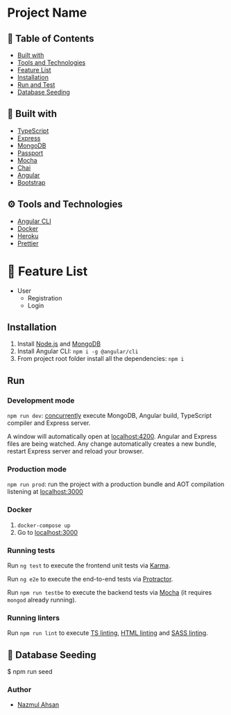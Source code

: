 # Project Name


## :bookmark: Table of Contents
- [Built with](#hammer-built-with)
- [Tools and Technologies](#gear-tools-and-technologies)
- [Feature List](#bookmark-feature-list)
- [Installation](#installation)
- [Run and Test](#run)
- [Database Seeding](#floppy_disk-database-seeding)

## :hammer: Built with
- [TypeScript](https://www.typescriptlang.org/)
- [Express](https://expressjs.com/)
- [MongoDB](https://www.mongodb.com/)
- [Passport](http://passportjs.org/)
- [Mocha](https://mochajs.org/)
- [Chai](https://www.chaijs.com/)
- [Angular](https://angular.io/)
- [Bootstrap](http://www.getbootstrap.com/)

## :gear: Tools and Technologies
- [Angular CLI](https://cli.angular.io/)
- [Docker](https://www.typescriptlang.org/)
- [Heroku](https://expressjs.com/)
- [Prettier](https://www.mongodb.com/)

# :bookmark: Feature List
* User  
  * Registration
  * Login
  
##  Installation
1. Install [Node.js](https://nodejs.org) and [MongoDB](https://www.mongodb.com)
2. Install Angular CLI: `npm i -g @angular/cli`
3. From project root folder install all the dependencies: `npm i`

## Run

### Development mode

`npm run dev`: [concurrently](https://github.com/kimmobrunfeldt/concurrently) execute MongoDB, Angular build, TypeScript compiler and Express server.

A window will automatically open at [localhost:4200](http://localhost:4200). Angular and Express files are being watched. Any change automatically creates a new bundle, restart Express server and reload your browser.

### Production mode

`npm run prod`: run the project with a production bundle and AOT compilation listening at [localhost:3000](http://localhost:3000)

### Docker

1. `docker-compose up`
2. Go to [localhost:3000](http://localhost:3000)

### Running tests

Run `ng test` to execute the frontend unit tests via [Karma](https://karma-runner.github.io).

Run `ng e2e` to execute the end-to-end tests via [Protractor](http://www.protractortest.org/).

Run `npm run testbe` to execute the backend tests via [Mocha](https://mochajs.org/) (it requires `mongod` already running).

### Running linters

Run `npm run lint` to execute [TS linting](https://github.com/palantir/tslint), [HTML linting](https://github.com/htmlhint/HTMLHint) and [SASS linting](https://github.com/sasstools/sass-lint).

## :floppy_disk: Database Seeding
$ npm run seed

### Author

- [Nazmul Ahsan](https://github.com/tarekahsan709)
